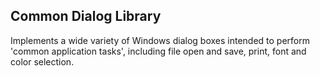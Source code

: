 ## Common Dialog Library

Implements a wide variety of Windows dialog boxes intended to perform 'common
application tasks', including file open and save, print, font and color
selection.
